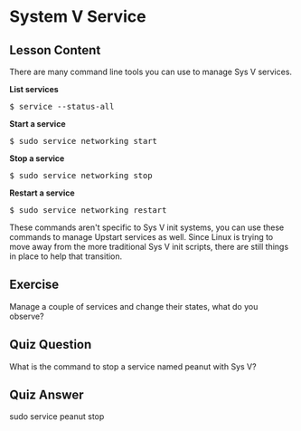 # System V Service

## Lesson Content

There are many command line tools you can use to manage Sys V services.

<b>List services</b>

<pre>$ service --status-all</pre>

<b>Start a service</b>

<pre>$ sudo service networking start</pre>

<b>Stop a service</b>

<pre>$ sudo service networking stop</pre>

<b>Restart a service</b>

<pre>$ sudo service networking restart</pre>

These commands aren't specific to Sys V init systems, you can use these commands to manage Upstart services as well. Since Linux is trying to move away from the more traditional Sys V init scripts, there are still things in place to help that transition.

## Exercise

Manage a couple of services and change their states, what do you observe?

## Quiz Question

What is the command to stop a service named peanut with Sys V?

## Quiz Answer

sudo service peanut stop